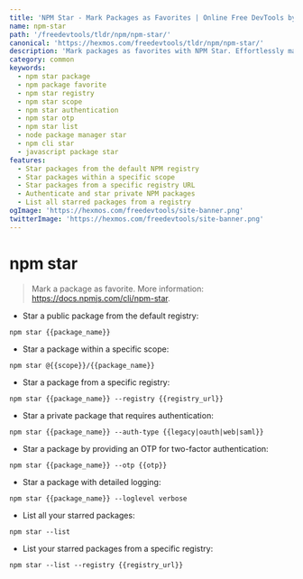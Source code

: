 ```yaml
---
title: 'NPM Star - Mark Packages as Favorites | Online Free DevTools by Hexmos'
name: npm-star
path: '/freedevtools/tldr/npm/npm-star/'
canonical: 'https://hexmos.com/freedevtools/tldr/npm/npm-star/'
description: 'Mark packages as favorites with NPM Star. Effortlessly manage your preferred NPM packages and discover new ones within the NPM ecosystem. Free online tool, no registration required.'
category: common
keywords:
  - npm star package
  - npm package favorite
  - npm star registry
  - npm star scope
  - npm star authentication
  - npm star otp
  - npm star list
  - node package manager star
  - npm cli star
  - javascript package star
features:
  - Star packages from the default NPM registry
  - Star packages within a specific scope
  - Star packages from a specific registry URL
  - Authenticate and star private NPM packages
  - List all starred packages from a registry
ogImage: 'https://hexmos.com/freedevtools/site-banner.png'
twitterImage: 'https://hexmos.com/freedevtools/site-banner.png'
---
```


# npm star

> Mark a package as favorite.
> More information: <https://docs.npmjs.com/cli/npm-star>.

- Star a public package from the default registry:

`npm star {{package_name}}`

- Star a package within a specific scope:

`npm star @{{scope}}/{{package_name}}`

- Star a package from a specific registry:

`npm star {{package_name}} --registry {{registry_url}}`

- Star a private package that requires authentication:

`npm star {{package_name}} --auth-type {{legacy|oauth|web|saml}}`

- Star a package by providing an OTP for two-factor authentication:

`npm star {{package_name}} --otp {{otp}}`

- Star a package with detailed logging:

`npm star {{package_name}} --loglevel verbose`

- List all your starred packages:

`npm star --list`

- List your starred packages from a specific registry:

`npm star --list --registry {{registry_url}}`
